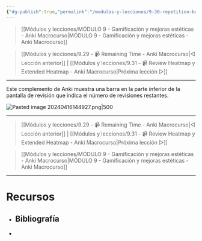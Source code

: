 ```yaml
---
{"dg-publish":true,"permalink":"/modulos-y-lecciones/9-30-repetition-bar-anki-macrocurso/","noteIcon":""}
---
```



> [[Módulos y lecciones/MÓDULO 9 - Gamificación y mejoras estéticas - Anki Macrocurso\|MÓDULO 9 - Gamificación y mejoras estéticas - Anki Macrocurso]]

> [[Módulos y lecciones/9.29 - 📹 Remaining Time - Anki Macrocurso\|◁ Lección anterior]] | [[Módulos y lecciones/9.31 - 📹 Review Heatmap y Extended Heatmap - Anki Macrocurso\|Próxima lección ▷]]

---

Este complemento de Anki muestra una barra en la parte inferior de la pantalla de revisión que indica el número de revisiones restantes.

![Pasted image 20240416144927.png|500](/img/user/ANEXOS/Pasted%20image%2020240416144927.png)

---

> [[Módulos y lecciones/9.29 - 📹 Remaining Time - Anki Macrocurso\|◁ Lección anterior]] | [[Módulos y lecciones/9.31 - 📹 Review Heatmap y Extended Heatmap - Anki Macrocurso\|Próxima lección ▷]]

> [[Módulos y lecciones/MÓDULO 9 - Gamificación y mejoras estéticas - Anki Macrocurso\|MÓDULO 9 - Gamificación y mejoras estéticas - Anki Macrocurso]]

---

# Recursos
- Bibliografía
	- 
- 